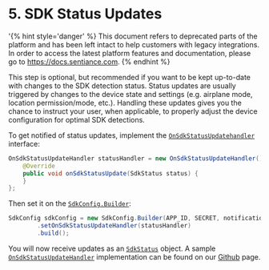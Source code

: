 # 5. SDK Status Updates

'{% hint style='danger' %} This document refers to deprecated parts of the platform and has been left intact to help customers with legacy integrations. In order to access the latest platform features and documentation, please go to https://docs.sentiance.com. {% endhint %}

This step is optional, but recommended if you want to be kept up-to-date with changes to the SDK detection status. Status updates are usually triggered by changes to the device state and settings \(e.g. airplane mode, location permission/mode, etc.\). Handling these updates gives you the chance to instruct your user, when applicable, to properly adjust the device configuration for optimal SDK detections.

To get notified of status updates, implement the [`OnSdkStatusUpdatehandler`](../../api-reference/android/onsdkstatusupdatehandler.md) interface:

```java
OnSdkStatusUpdateHandler statusHandler = new OnSdkStatusUpdateHandler() {
    @Override
    public void onSdkStatusUpdate(SdkStatus status) {
    }
};
```

Then set it on the [`SdkConfig.Builder`](../../api-reference/android/sdkconfig/sdkconfig-builder.md):

```java
SdkConfig sdkConfig = new SdkConfig.Builder(APP_ID, SECRET, notification)
        .setOnSdkStatusUpdateHandler(statusHandler)
        .build();
```

You will now receive updates as an [`SdkStatus`](../../api-reference/android/sdkstatus/) object. A sample [`OnSdkStatusUpdateHandler`](../../api-reference/android/onsdkstatusupdatehandler.md) implementation can be found on our [Github](https://github.com/sentiance/sdk-starter-android/blob/master/app/src/main/java/com/sentiance/sdkstarter/SdkStatusUpdateHandler.java) page.


